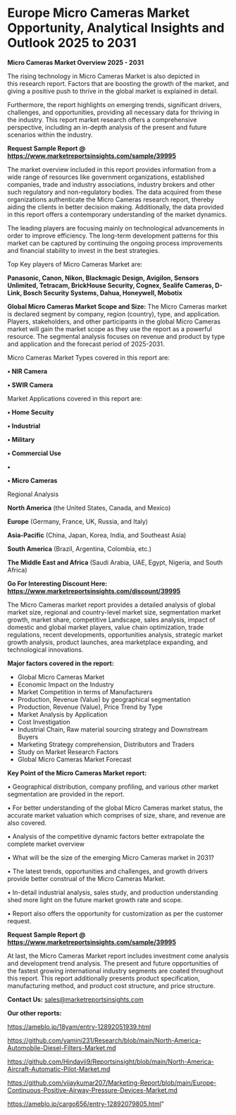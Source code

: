 # Europe Micro Cameras Market Opportunity, Analytical Insights and Outlook 2025 to 2031

<Strong> Micro Cameras Market Overview 2025 - 2031</strong>

The rising technology in Micro Cameras Market is also depicted in this research report. Factors that are boosting the growth of the market, and giving a positive push to thrive in the global market is explained in detail.

Furthermore, the report highlights on emerging trends, significant drivers, challenges, and opportunities, providing all necessary data for thriving in the industry. This report market research offers a comprehensive perspective, including an in-depth analysis of the present and future scenarios within the industry.

<strong>Request Sample Report @ <a href=https://www.marketreportsinsights.com/sample/39995>https://www.marketreportsinsights.com/sample/39995</a></strong>

The market overview included in this report provides information from a wide range of resources like government organizations, established companies, trade and industry associations, industry brokers and other such regulatory and non-regulatory bodies. The data acquired from these organizations authenticate the Micro Cameras research report, thereby aiding the clients in better decision making. Additionally, the data provided in this report offers a contemporary understanding of the market dynamics.

The leading players are focusing mainly on technological advancements in order to improve efficiency. The long-term development patterns for this market can be captured by continuing the ongoing process improvements and financial stability to invest in the best strategies.

Top Key players of Micro Cameras Market are:

<strong>Panasonic, Canon, Nikon, Blackmagic Design, Avigilon, Sensors Unlimited, Tetracam, BrickHouse Security, Cognex, Sealife Cameras, D-Link, Bosch Security Systems, Dahua, Honeywell, Mobotix</strong>

<strong><b>Global Micro Cameras Market Scope and Size:</b></strong>
The Micro Cameras market is declared segment by company, region (country), type, and application. Players, stakeholders, and other participants in the global Micro Cameras market will gain the market scope as they use the report as a powerful resource. The segmental analysis focuses on revenue and product by type and application and the forecast period of 2025-2031.

Micro Cameras Market Types covered in this report are:

<strong>•  NIR Camera

•  SWIR Camera</strong>

Market Applications covered in this report are:

<strong>•  Home Secuity

•  Industrial

•  Military

•  Commercial Use

•  

•  Micro Cameras</strong> 

Regional Analysis

<strong>North America</strong> (the United States, Canada, and Mexico)

<strong>Europe</strong> (Germany, France, UK, Russia, and Italy)

<strong>Asia-Pacific</strong> (China, Japan, Korea, India, and Southeast Asia)

<strong>South America</strong> (Brazil, Argentina, Colombia, etc.)

<strong>The Middle East and Africa</strong> (Saudi Arabia, UAE, Egypt, Nigeria, and South Africa)

<strong>Go For Interesting Discount Here: <a href=https://www.marketreportsinsights.com/discount/39995>https://www.marketreportsinsights.com/discount/39995</a></strong>

The Micro Cameras market report provides a detailed analysis of global market size, regional and country-level market size, segmentation market growth, market share, competitive Landscape, sales analysis, impact of domestic and global market players, value chain optimization, trade regulations, recent developments, opportunities analysis, strategic market growth analysis, product launches, area marketplace expanding, and technological innovations.

<strong><b>Major factors covered in the report:</b></strong>
<ul>
  <li>Global Micro Cameras Market </li>
  <li>Economic Impact on the Industry</li>
  <li>Market Competition in terms of Manufacturers</li>
  <li>Production, Revenue (Value) by geographical segmentation</li>
  <li>Production, Revenue (Value), Price Trend by Type</li>
  <li>Market Analysis by Application</li>
  <li>Cost Investigation</li>
  <li>Industrial Chain, Raw material sourcing strategy and Downstream Buyers</li>
  <li>Marketing Strategy comprehension, Distributors and Traders</li>
  <li>Study on Market Research Factors</li>
  <li>Global Micro Cameras Market Forecast</li>
</ul>

<strong><b>Key Point of the Micro Cameras Market report:</b></strong>

• Geographical distribution, company profiling, and various other market segmentation are provided in the report.

• For better understanding of the global Micro Cameras market status, the accurate market valuation which comprises of size, share, and revenue are also covered.

• Analysis of the competitive dynamic factors better extrapolate the complete market overview

• What will be the size of the emerging Micro Cameras market in 2031?

• The latest trends, opportunities and challenges, and growth drivers provide better construal of the Micro Cameras Market.

• In-detail industrial analysis, sales study, and production understanding shed more light on the future market growth rate and scope.

• Report also offers the opportunity for customization as per the customer request.

<strong>Request Sample Report @ <a href=https://www.marketreportsinsights.com/sample/39995>https://www.marketreportsinsights.com/sample/39995</a></strong>

At last, the Micro Cameras Market report includes investment come analysis and development trend analysis. The present and future opportunities of the fastest growing international industry segments are coated throughout this report. This report additionally presents product specification, manufacturing method, and product cost structure, and price structure.

<strong>Contact Us:</strong>
sales@marketreportsinsights.com

<strong>Our other reports:</strong>

<a href=https://ameblo.jp/18yam/entry-12892051939.html>https://ameblo.jp/18yam/entry-12892051939.html</a>

<a href=https://github.com/yamini231/Research/blob/main/North-America-Automobile-Diesel-Filters-Market.md>https://github.com/yamini231/Research/blob/main/North-America-Automobile-Diesel-Filters-Market.md</a>

<a href=https://github.com/Hindavii9/Reportsinsight/blob/main/North-America-Aircraft-Automatic-Pilot-Market.md>https://github.com/Hindavii9/Reportsinsight/blob/main/North-America-Aircraft-Automatic-Pilot-Market.md</a>

<a href=https://github.com/vijaykumar207/Marketing-Report/blob/main/Europe-Continuous-Positive-Airway-Pressure-Devices-Market.md>https://github.com/vijaykumar207/Marketing-Report/blob/main/Europe-Continuous-Positive-Airway-Pressure-Devices-Market.md</a>

<a href=https://ameblo.jp/cargo656/entry-12892079805.html>https://ameblo.jp/cargo656/entry-12892079805.html</a>"
